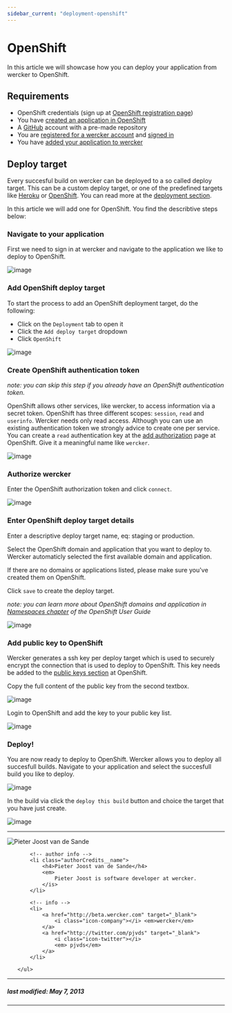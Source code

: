 ```yaml
---
sidebar_current: "deployment-openshift"
---
```


# OpenShift

In this article we will showcase how you can deploy your application from wercker to OpenShift.

## Requirements

* OpenShift credentials (sign up at [OpenShift registration page](https://openshift.redhat.com/app/account/new))
* You have [created an application in OpenShift](https://openshift.redhat.com/app/console/application_types)
* A [GitHub](https://github.com/) account with a pre-made repository
* You are [registered for a wercker account](https://app.wercker.com/users/new) and [signed in](https://app.wercker.com/users)
* You have [added your application to wercker](http://shrouded-cove-1217.herokuapp.com/articles/gettingstarted/web.html)


## Deploy target

Every succesful build on wercker can be deployed to a so called deploy target. This can be a custom deploy target, or one of the predefined targets like [Heroku](/articles/deployment/heroku.html) or [OpenShift](#). You can read more at the [deployment section](/articles/deployment/intro.html).

In this article we will add one for OpenShift. You find the describtive steps below:

### Navigate to your application
First we need to sign in at wercker and navigate to the application we like to deploy to OpenShift.

![image](/assets/deployment-openshift/step1-open-application.png)

### Add OpenShift deploy target
To start the process to add an OpenShift deployment target, do the following:

* Click on the `Deployment` tab to open it
* Click the `Add deploy target` dropdown
* Click `OpenShift`

![image](/assets/deployment-openshift/step2-open-deployment-tab.png)

### Create OpenShift authentication token
_note: you can skip this step if you already have an OpenShift authentication token._

OpenShift allows other services, like wercker, to access information via a secret token. OpenShift has three different scopes: `session`, `read` and `userinfo`. Wercker needs only read access. Although you can use an existing authentication token we strongly advice to create one per service. You can create a `read` authentication key at the [add authorization](https://openshift.redhat.com/app/account/authorizations/new) page at OpenShift. Give it a meaningful name like `wercker`.

![image](/assets/deployment-openshift/step3-openshift-auth-token.png)

### Authorize wercker

Enter the OpenShift authorization token and click `connect`.

![image](/assets/deployment-openshift/step4-authenticate.png)

### Enter OpenShift deploy target details

Enter a descriptive deploy target name, eq: staging or production.

Select the OpenShift domain and application that you want to deploy to. Wercker automaticly selected the first available domain and application.

If there are no domains or applications listed, please make sure you've created them on OpenShift.

Click `save` to create the deploy target.

_note: you can learn more about OpenShift domains and application in [Namespaces chapter](https://access.redhat.com/site/documentation/en-US/OpenShift/2.0/html/User_Guide/chap-OpenShift-User_Guide-Namespaces.html) of the OpenShift User Guide_

![image](/assets/deployment-openshift/step5-add-deploy-target.png)

### Add public key to OpenShift

Wercker generates a ssh key per deploy target which is used to securely encrypt the connection that is used to deploy to OpenShift. This key needs be added to the [public keys section](https://openshift.redhat.com/app/account/settings) at OpenShift.

Copy the full content of the public key from the second textbox.

![image](/assets/deployment-openshift/step6-copy-public-key.png)

Login to OpenShift and add the key to your public key list.

![image](/assets/deployment-openshift/step7-add-key-to-openshift.png)

### Deploy!

You are now ready to deploy to OpenShift. Wercker allows you to deploy all succesfull builds. Navigate to your application and select the succesfull build you like to deploy.

![image](/assets/deployment-openshift/step8-select-successfull-build.png)

In the build via click the `deploy this build` button and choice the target that you have just create.

![image](/assets/deployment-openshift/step9-queue-deploy.png)

-------

<div class="authorCredits">
    <span class="profile-picture">
        <img src="https://secure.gravatar.com/avatar/5864d682bb0da7bedf31601e4e3172e7?d=identicon&s=192" alt="Pieter Joost van de Sande"/>
    </span>
    <ul class="authorCredits">

        <!-- author info -->
        <li class="authorCredits__name">
            <h4>Pieter Joost van de Sande</h4>
            <em>
                Pieter Joost is software developer at wercker.
            </is>
        </li>

        <!-- info -->
        <li>
            <a href="http://beta.wercker.com" target="_blank">
                <i class="icon-company"></i> <em>wercker</em>
            </a>
            <a href="http://twitter.com/pjvds" target="_blank">
                <i class="icon-twitter"></i>
                <em> pjvds</em>
            </a>
        </li>

    </ul>
</div>

-------
##### last modified: May 7, 2013
-------


